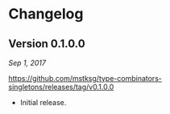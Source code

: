 Changelog
=========

Version 0.1.0.0
---------------

*Sep 1, 2017*

<https://github.com/mstksg/type-combinators-singletons/releases/tag/v0.1.0.0>

*   Initial release.

